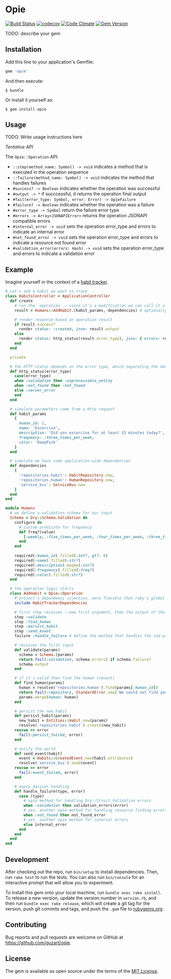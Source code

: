 # Opie

[![Build Status](https://travis-ci.org/guzart/opie.svg?branch=master)](https://travis-ci.org/guzart/opie)
[![codecov](https://codecov.io/gh/guzart/opie/branch/master/graph/badge.svg)](https://codecov.io/gh/guzart/opie)
[![Code Climate](https://codeclimate.com/github/guzart/opie/badges/gpa.svg)](https://codeclimate.com/github/guzart/opie)
[![Gem Version](https://badge.fury.io/rb/opie.svg)](https://badge.fury.io/rb/opie)


TODO: describe your gem

## Installation

Add this line to your application's Gemfile:

```ruby
gem 'opie'
```

And then execute:

    $ bundle

Or install it yourself as:

    $ gem install opie

## Usage

TODO: Write usage instructions here

_Tentative API_

The `Opie::Operation` API:
  * `::step(method_name: Symbol) -> void` indicates a method that is executed in the operation sequence
  * `::failure(method_name: Symbol) -> void` indicates the method that handles failures
  * `#success? -> Boolean` indicates  whether the operation was successful
  * `#output -> *` if succcessful, it returns the operation final output
  * `#fail(error_type: Symbol, error: Error) -> OpieFailure` 
  * `#failure? -> Boolean` indicates  whether the operation was a failure
  * `#error_type -> Symbol` return the failure error type 
  * `#errors -> Array<JSONAPIError>` returns the operation JSONAPI compatible errors
  * `#internal_error -> void` sets the operation error_type and errors to indicate an internal error
  * `#not_found_error -> void` sets the operation error_type and errors to indicate a resource not found error
  * `#validation_error(errors: Hash) -> void` sets the operation error_type and errors to indicate a 
  validation error

## Example

Imagine yourself in the context of a [habit tracker](https://github.com/isoron/uhabits).

```ruby
# Let's add a habit we want to track
class HabitsController < ApplicationController
  def create
    # run the `operation` – since it's a modification we can call it a `command`
    result = Humans::AddHabit.(habit_params, dependencies) # optionally, we can specify dependencies

    # render response based on operation result
    if result.success?
      render status: :created, json: result.output
    else
      render status: http_status(result.error_type), json: { errors: result.errors }
    end
  end

  private

  # the HTTP status depends on the error type, which separating the domain from the infrastructure
  def http_status(error_type)
    case(error_type) 
    when :validation then :unprocessable_entity 
    when :not_found then :not_found
    else :server_error
    end
  end

  # simulate parameters came from a Http request
  def habit_params
    {
      human_id: 2,
      name: 'Excercise',
      description: 'Did you excercise for at least 15 minutes today?',
      frequency: :three_times_per_week,
      color: 'DeepPink'
    }
  end

  # simulate we have some application-wide dependencies
  def dependencies
    {
      'repositories.habit': HabitRepository.new,
      'repositories.human': HumanRepository.new,
      'service_bus': ServiceBus.new
    }
  end
end

module Humans
  # we define a validation schema for our input
  Schema = Dry::Schema.Validation do
    configure do
      # custom predicate for frequency
      def freq?(value)
        [:weekly, :five_times_per_week, :four_times_per_week, :three_times_per_week].includes?(value)
      end
    end
    
    required(:human_id).filled(:int?, gt?: 0)
    required(:name).filled(:str?)
    required(:description).maybe(:str?)
    required(:frequency).filled(:freq?)
    required(:color).filled(:str?)
  end

  # the operation logic starts
  class AddHabit < Opie::Operation
    # project's dependency injection, more flexible than ruby's global namespace
    include HabitTrackerDependencies 

    # first step receives ::new first argument, then the output of the step is the argument of the next step
    step :validate
    step :find_human
    step :persist_habit
    step :send_event
    failure :handle_failure # define the method that handles the sad path

    # receives the first input
    def validate(params)
      schema = Schema.(params)
      return fail(:validation, schema.errors) if schema.failure?
      schema.output
    end

    # if it's valid then find the human (tenant)
    def find_human(params)
      human = resolve('repositories.human').find(params[:human_id])
      return fail(:repository, StandardError.new('We could not find your account')) unless human
      params.merge(human: human)
    end

    # persist the new habit
    def persist_habit(params)
      new_habit = Entities::Habit.new(params)
      resolve('repositories.habit').create(new_habit)
    rescue => error
      fail(:persist_failed, error)
    end

    # notify the world
    def send_event(habit)
      event = Habits::CreatedEvent.new(habit.attributes)
      resolve('service_bus').send(event)
    rescue => error
      fail(:event_failed, error)
    end

    # oopsy daisies handling
    def handle_failure(type, error)
      case (type)
        # opie method for handling Dry::Struct.Validation errors
        when :validation then validation_errors(error)
        # yes, another opie method for handling resource finding errors
        when :not_found then not_found_error
        # yet, another opie method for internal errors
        else internal_error
      end
    end
  end
end
```

## Development

After checking out the repo, run `bin/setup` to install dependencies. Then, run `rake test` to run the tests. You can also run `bin/console` for an interactive prompt that will allow you to experiment.

To install this gem onto your local machine, run `bundle exec rake install`. To release a new version, update the version number in `version.rb`, and then run `bundle exec rake release`, which will create a git tag for the version, push git commits and tags, and push the `.gem` file to [rubygems.org](https://rubygems.org).

## Contributing

Bug reports and pull requests are welcome on GitHub at https://github.com/guzart/opie.


## License

The gem is available as open source under the terms of the [MIT License](http://opensource.org/licenses/MIT).

